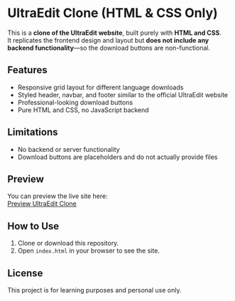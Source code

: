 # UltraEdit Clone (HTML & CSS Only)
This is a **clone of the UltraEdit website**, built purely with **HTML and CSS**.  
It replicates the frontend design and layout but **does not include any backend functionality**—so the download buttons are non-functional.

## Features
- Responsive grid layout for different language downloads  
- Styled header, navbar, and footer similar to the official UltraEdit website  
- Professional-looking download buttons  
- Pure HTML and CSS, no JavaScript backend  

## Limitations
- No backend or server functionality  
- Download buttons are placeholders and do not actually provide files  

## Preview
You can preview the live site here:  
[Preview UltraEdit Clone](https://rkncodes.github.io/ultraedit-clone/)

## How to Use
1. Clone or download this repository.  
2. Open `index.html` in your browser to see the site.  

## License
This project is for learning purposes and personal use only.
